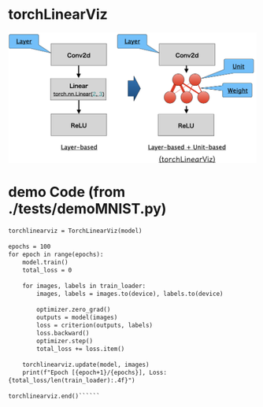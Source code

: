 # torchLinearViz

![demo image](./image/overview.png)

# demo Code (from ./tests/demoMNIST.py)
```# torchLinearViz初期化
torchlinearviz = TorchLinearViz(model)

epochs = 100
for epoch in range(epochs):
    model.train()
    total_loss = 0

    for images, labels in train_loader:
        images, labels = images.to(device), labels.to(device)

        optimizer.zero_grad()
        outputs = model(images)
        loss = criterion(outputs, labels)
        loss.backward()
        optimizer.step()
        total_loss += loss.item()

    torchlinearviz.update(model, images)
    print(f"Epoch [{epoch+1}/{epochs}], Loss: {total_loss/len(train_loader):.4f}")

torchlinearviz.end()``````


